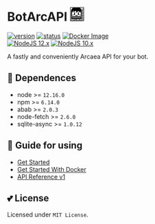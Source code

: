 # BotArcAPI [![image](image/arcaeabots_32x32.png)](#)

[![version](https://img.shields.io/static/v1?label=api-ver&message=v1&color=green)](#)
[![status](https://img.shields.io/static/v1?label=status&message=develop&color=red)](#)
[![Docker Image](https://github.com/TheSnowfield/BotArcAPI/workflows/Docker%20Compose/badge.svg)](#)  
[![NodeJS 12.x](https://github.com/TheSnowfield/BotArcAPI/workflows/NodeJS%2012.x/badge.svg)](#)
[![NodeJS 10.x](https://github.com/TheSnowfield/BotArcAPI/workflows/NodeJS%2010.x/badge.svg)](#)

A fastly and conveniently Arcaea API for your bot.  

## 🤔 Dependences
- node >= `12.16.0`
- npm >= `6.14.0`
- abab >= `2.0.3`
- node-fetch >= `2.6.0`
- sqlite-async >= `1.0.12`

## 🌈 Guide for using
- [Get Started](../../wiki/Get-Started)
- [Get Started With Docker](../../wiki/Get-Started-With-Docker)
- [API Reference v1](../../wiki/API-Reference-v1)

## 💕 License
Licensed under `MIT License`.
